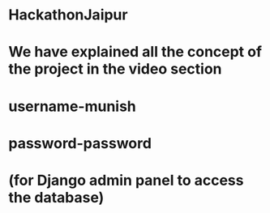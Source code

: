 # HackathonJaipur
# We have explained all the concept of the project in the video section
# username-munish
# password-password
# (for Django admin panel to access the database)
